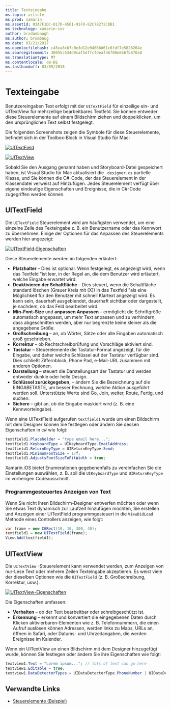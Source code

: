 ```yaml
---
title: Texteingabe
ms.topic: article
ms.prod: xamarin
ms.assetid: 03A7F1DC-017D-4501-91FD-82C78272CDB1
ms.technology: xamarin-ios
author: bradumbaugh
ms.author: brumbaug
ms.date: 03/21/2017
ms.openlocfilehash: c45ea8cb7c0e3d12e94666d61c6fdf7e5828264e
ms.sourcegitcommit: 30055c534d9caf5dffcfdeafd6f08e666fb870a8
ms.translationtype: MT
ms.contentlocale: de-DE
ms.lasthandoff: 03/09/2018
---
```

# <a name="text-input"></a>Texteingabe

Benutzereingaben Text erfolgt mit der `UITextField` für einzeilige ein- und UITextView für mehrzeilige bearbeitbares Textfeld. Sie können entweder diese Steuerelemente auf einem Bildschirm ziehen und doppelklicken, um den ursprünglichen Text selbst festgelegt.

Die folgenden Screenshots zeigen die Symbole für diese Steuerelemente, befindet sich in der Toolbox-Block in Visual Studio für Mac:

 [![](text-input-images/image11a.png "UITextField")](text-input-images/image11a.png#lightbox)

 [![](text-input-images/image13a.png "UITextView")](text-input-images/image13a.png#lightbox)

Sobald Sie den Ausgang genannt haben und Storyboard-Datei gespeichert haben, ist Visual Studio für Mac aktualisiert die `.designer.cs` partielle Klasse, und Sie können die C#-Code, der das Steuerelement in der Klassendatei verweist auf Hinzufügen. Jedes Steuerelement verfügt über eigene eindeutige Eigenschaften und Ereignisse, die in C#-Code zugegriffen werden können.

 <a name="UITextField" />


## <a name="uitextfield"></a>UITextField

Die `UITextField` Steuerelement wird am häufigsten verwendet, um eine einzelne Zeile des Texteingabe z. B. ein Benutzername oder das Kennwort zu übernehmen. Einige der Optionen für das Anpassen des Steuerelements werden hier angezeigt:

 [![](text-input-images/image15a.png "UITextField-Eigenschaften")](text-input-images/image15a.png#lightbox)

Diese Steuerelemente werden im folgenden erläutert:

-  **Platzhalter** – Dies ist optional. Wenn festgelegt, es angezeigt wird, wenn das Textfeld "ist leer, in der Regel an, die dem Benutzer wird erläutert, welche Eingabe erwartet wird.
-  **Deaktivieren der Schaltfläche** – Dies steuert, wenn die Schaltfläche standard löschen (Grauer Kreis mit (X)) in das Textfeld "als eine Möglichkeit für den Benutzer mit schnell Klartext angezeigt wird. Es kann sein, dauerhaft ausgeblendet, dauerhaft sichtbar oder dargestellt, je nachdem, ob das Feld bearbeitet wird.
-  **Min-Font-Size** und **anpassen Anpassen** – ermöglicht die Schriftgröße automatisch angepasst, um mehr Text anpassen und zu verhindern, dass abgeschnitten werden, aber nur begrenzte keine kleiner als die angegebene Größe.
-  **Großschreibung** – an, ob Wörter, Sätze oder alle Eingaben automatisch groß geschrieben.
-  **Korrektur** – ob Rechtschreibprüfung und Vorschläge aktiviert sind.
-  **Tastatur** – Steuerelemente die Tastatur-Format angezeigt, für die Eingabe, und daher welche Schlüssel auf der Tastatur verfügbar sind. Dies schließt Ziffernblock, Phone Pad, e-Mail-URL zusammen mit anderen Optionen.
-  **Darstellung** – steuert die Darstellungsart der Tastatur und werden entweder dunkle oder helle Design.
-  **Schlüssel zurückgegeben,** – ändern Sie die Bezeichnung auf die EINGABETASTE, um besser Rechnung, welche Aktion ausgeführt werden soll. Unterstützte Werte sind Go, Join, weiter, Route, Fertig, und suchen.
-  **Sichere** – gibt an, ob die Eingabe maskiert wird (z. B. eine Kennworteingabe).


Wenn eine UITextField aufgerufen `textfield1` wurde um einen Bildschirm mit dem Designer können Sie festlegen oder ändern Sie dessen Eigenschaften in c# wie folgt:

```csharp
textfield1.Placeholder = "type email here...";
textfield1.KeyboardType = UIKeyboardType.EmailAddress;
textfield1.ReturnKeyType = UIReturnKeyType.Send;
textfield1.MinimumFontSize = 17f;
textfield1.AdjustsFontSizeToFitWidth = true;
```

Xamarin.iOS bietet Enumerationen gegebenenfalls zu vereinfachen Sie die Einstellungen auswählen, z. B. soll die `UIKeyboardType` und `UIReturnKeyType` im vorherigen Codeausschnitt.

### <a name="display-text-programmatically"></a>Programmgesteuertes Anzeigen von Text

Wenn Sie nicht Ihren Bildschirm-Designer entwerfen möchten oder wenn Sie etwas Text dynamisch zur Laufzeit hinzufügen möchten, Sie erstellen und Anzeigen einer UITextField programmgesteuert in die `ViewDidLoad` Methode eines Controllers anzeigen, wie folgt:

```csharp
var frame = new CGRect(10, 10, 300, 40);
textfield1 = new UITextField(frame);
View.Add(textfield1);
```

 <a name="UITextView" />


## <a name="uitextview"></a>UITextView

Die `UITextView` -Steuerelement kann verwendet werden, zum Anzeigen von nur-Lese Text oder mehrere Zeilen Texteingabe akzeptieren. Es weist viele der dieselben Optionen wie die `UITextField` (z. B. Großschreibung, Korrektur, usw.).

 [![](text-input-images/image16a.png "UITextView-Eigenschaften")](text-input-images/image16a.png#lightbox)

Die Eigenschaften umfassen:

-  **Verhalten** – ob der Text bearbeitbar oder schreibgeschützt ist.
-  **Erkennung** – erkennt und konvertiert die eingegebenen Daten durch Klicken aktivierbaren-Elementen wie z. B. Telefonnummern, die einen Aufruf auslösen können Adressen, werden links zu Maps, URLs an, öffnen in Safari, oder Datums- und Uhrzeitangaben, die werden Ereignisse im Kalender.


Wenn ein UITextView an einen Bildschirm mit dem Designer hinzugefügt wurde, können Sie festlegen oder ändern Sie ihre Eigenschaften wie folgt:

```csharp
textview1.Text = "Lorem ipsum..."; // lots of text can go here
textview1.Editable = true;
textview1.DataDetectorTypes = UIDataDetectorType.PhoneNumber | UIDataDetectorType.Link;
```



## <a name="related-links"></a>Verwandte Links

- [Steuerelemente (Beispiel)](https://developer.xamarin.com/samples/Controls/)
